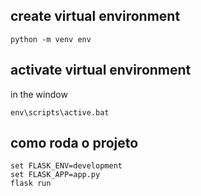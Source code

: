 ## create virtual environment
````
python -m venv env
````

## activate virtual environment
in the window
````
env\scripts\active.bat
````

## como roda o projeto
````
set FLASK_ENV=development
set FLASK_APP=app.py
flask run
````